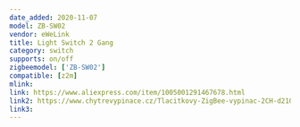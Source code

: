 ```yaml
---
date_added: 2020-11-07
model: ZB-SW02
vendor: eWeLink
title: Light Switch 2 Gang
category: switch
supports: on/off
zigbeemodel: ['ZB-SW02']
compatible: [z2m]
mlink: 
link: https://www.aliexpress.com/item/1005001291467678.html
link2: https://www.chytrevypinace.cz/Tlacitkovy-ZigBee-vypinac-2CH-d210.htm
link3: 
---
```



